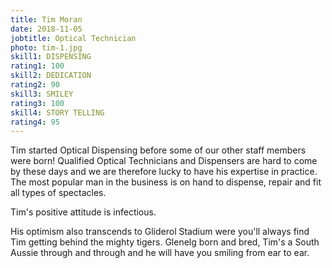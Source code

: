 ```yaml
---
title: Tim Moran
date: 2018-11-05
jobtitle: Optical Technician
photo: tim-1.jpg
skill1: DISPENSING
rating1: 100
skill2: DEDICATION
rating2: 90
skill3: SMILEY
rating3: 100
skill4: STORY TELLING
rating4: 95
---
```


Tim started Optical Dispensing before some of our other staff members were born! Qualified Optical Technicians and Dispensers are hard to come by these days and we are therefore lucky to have his expertise in practice. The most popular man in the business is on hand to dispense, repair and fit all types of spectacles. 

Tim's positive attitude is infectious. 

His optimism also transcends to Gliderol Stadium were you'll always find Tim getting behind the mighty tigers. Glenelg born and bred, Tim's a South Aussie through and through and he will have you smiling from ear to ear.
